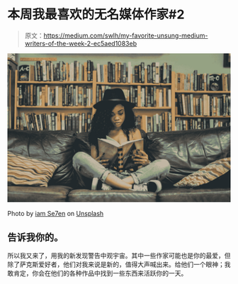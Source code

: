# 本周我最喜欢的无名媒体作家#2

> 原文：<https://medium.com/swlh/my-favorite-unsung-medium-writers-of-the-week-2-ec5aed1083eb>

![](img/76722ebe9fec8625b97259af45ef59c2.png)

Photo by [iam Se7en](https://unsplash.com/@sevenshooter?utm_source=medium&utm_medium=referral) on [Unsplash](https://unsplash.com?utm_source=medium&utm_medium=referral)

## 告诉我你的。

所以我又来了，用我的新发现警告中观宇宙。其中一些作家可能也是你的最爱，但除了萨克斯爱好者，他们对我来说是新的，值得大声喊出来。给他们一个眼神；我敢肯定，你会在他们的各种作品中找到一些东西来活跃你的一天。